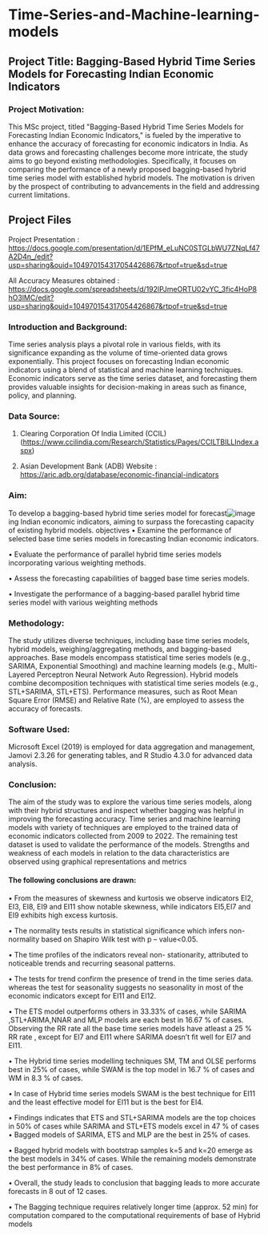 # Time-Series-and-Machine-learning-models
## Project Title: Bagging-Based Hybrid Time Series Models for Forecasting Indian Economic Indicators

### Project Motivation:
This MSc project, titled "Bagging-Based Hybrid Time Series Models for Forecasting Indian Economic Indicators," is fueled by the imperative to enhance the accuracy of forecasting for economic indicators in India. As data grows and forecasting challenges become more intricate, the study aims to go beyond existing methodologies. Specifically, it focuses on comparing the performance of a newly proposed bagging-based hybrid time series model with established hybrid models. The motivation is driven by the prospect of contributing to advancements in the field and addressing current limitations.

 ## Project Files
Project Presentation : https://docs.google.com/presentation/d/1EPfM_eLuNC0STGLbWU7ZNqLf47A2D4n_/edit?usp=sharing&ouid=104970154317054426867&rtpof=true&sd=true

All Accuracy Measures obtained : https://docs.google.com/spreadsheets/d/192lPJmeORTU02vYC_3fic4HoP8hO3lMC/edit?usp=sharing&ouid=104970154317054426867&rtpof=true&sd=true

### Introduction and Background:
Time series analysis plays a pivotal role in various fields, with its significance expanding as the volume of time-oriented data grows exponentially. This project focuses on forecasting Indian economic indicators using a blend of statistical and machine learning techniques. Economic indicators serve as the time series dataset, and forecasting them provides valuable insights for decision-making in areas such as finance, policy, and planning.
### Data Source:
1) Clearing Corporation Of India Limited (CCIL)
(https://www.ccilindia.com/Research/Statistics/Pages/CCILTBILLIndex.aspx)

2) Asian Development Bank (ADB) Website :
https://aric.adb.org/database/economic-financial-indicators


### Aim:
To develop a bagging-based hybrid time series model for forecast![image](https://github.com/Adhitibhat/Time-Series-and-Machine-learning-models/assets/110439208/16e1a6f0-aa7c-4aae-8252-fb165447b2d3)
ing Indian economic indicators, aiming to surpass the forecasting capacity of existing hybrid models.
objectives
•	Examine the performance of selected base time series models in forecasting Indian economic indicators.

•	Evaluate the performance of parallel hybrid time series models incorporating various weighting methods.

•	Assess the forecasting capabilities of bagged base time series models.

•	Investigate the performance of a bagging-based parallel hybrid time series model with various weighting methods

### Methodology:
The study utilizes diverse techniques, including base time series models, hybrid models, weighing/aggregating methods, and bagging-based approaches. Base models encompass statistical time series models (e.g., SARIMA, Exponential Smoothing) and machine learning models (e.g., Multi-Layered Perceptron Neural Network Auto Regression). Hybrid models combine decomposition techniques with statistical time series models (e.g., STL+SARIMA, STL+ETS). Performance measures, such as Root Mean Square Error (RMSE) and Relative Rate (%), are employed to assess the accuracy of forecasts.

### Software Used:
Microsoft Excel (2019) is employed for data aggregation and management, Jamovi 2.3.26 for generating tables, and R Studio 4.3.0 for advanced data analysis.

### Conclusion:
The aim of the study was to explore the various time series models, along with their hybrid structures and inspect whether bagging was helpful in improving the forecasting accuracy. Time series and machine learning models with variety of techniques are employed to the trained data of economic indicators collected from 2009 to 2022. The remaining test dataset is used to validate the performance of the models. Strengths and weakness of each models in relation to the data characteristics are observed using graphical representations and metrics 

#### The following conclusions are drawn:
•	From the measures of skewness and kurtosis we observe indicators EI2, EI3, EI8, EI9 and EI11 show notable skewness, while indicators EI5,EI7 and EI9 exhibits high excess kurtosis. 

•	The normality tests results in statistical significance which infers non- normality based on Shapiro Wilk test with p – value<0.05.

•	The time profiles of the indicators reveal non- stationarity, attributed to noticeable trends and recurring seasonal patterns. 

•	The tests for trend confirm the presence of trend in the time series data. whereas the test for seasonality suggests no seasonality in most of the economic indicators except for EI11 and EI12.

•	The ETS model outperforms others in 33.33% of cases, while SARIMA ,STL+ARIMA,NNAR and MLP models are each best in 16.67 % of cases. Observing the RR rate all the base time series models have atleast a 25 % RR rate , except for EI7 and EI11 where SARIMA doesn’t fit well for EI7 and EI11.

•	The Hybrid time series modelling techniques SM, TM and OLSE performs best in 25% of cases, while SWAM is the top model in 16.7 % of cases and WM in 8.3 % of cases.

•	In case of Hybrid time series models SWAM is the best technique for EI11 and the least effective model for EI11 but is the best for EI4.

•	Findings indicates that ETS and STL+SARIMA models are the top choices in 50% of cases while SARIMA and STL+ETS models excel in 47 % of cases
•	Bagged models of SARIMA, ETS and MLP are the best in 25% of cases.

•	Bagged hybrid models with bootstrap samples k=5 and k=20 emerge as the best models in 34% of cases. While the remaining models demonstrate the best performance in 8% of cases.

•	Overall, the study leads to conclusion that bagging leads to more accurate forecasts in 8 out of 12 cases.

•	The Bagging technique requires relatively longer time (approx. 52 min) for computation compared to the computational requirements of base of Hybrid models







